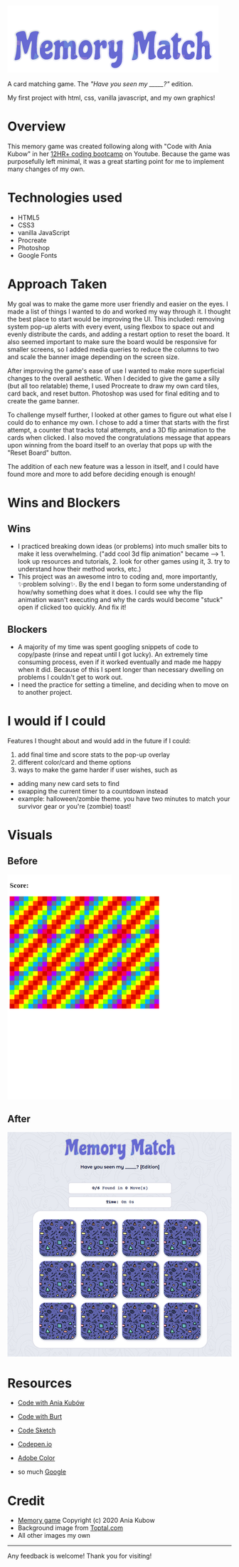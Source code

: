 
![game title](src/images/game-title.png)


A card matching game. The *"Have you seen my _____?"* edition. 

My first project with html, css, vanilla javascript, and my own graphics!

# Overview

This memory game was created following along with "Code with Ania Kubow" in her [12HR+ coding bootcamp](https://youtu.be/Xm4BObh4MhI?t=34763) on Youtube. Because the game was purposefully left minimal, it was a great starting point for me to implement many changes of my own. 


# Technologies used
- HTML5
- CSS3
- vanilla JavaScript
- Procreate
- Photoshop
- Google Fonts

# Approach Taken
My goal was to make the game more user friendly and easier on the eyes. I made a list of things I wanted to do and worked my way through it. I thought the best place to start would be improving the UI. This included: removing system pop-up alerts with every event, using flexbox to space out and evenly distribute the cards, and adding a restart option to reset the board. It also seemed important to make sure the board would be responsive for smaller screens, so I added media queries to reduce the columns to two and scale the banner image depending on the screen size. 

After improving the game's ease of use I wanted to make more superficial changes to the overall aesthetic. When I decided to give the game a silly (but all too relatable) theme, I used Procreate to draw my own card tiles, card back, and reset button. Photoshop was used for final editing and to create the game banner. 

To challenge myself further, I looked at other games to figure out what else I could do to enhance my own. I chose to add a timer that starts with the first attempt, a counter that tracks total attempts, and a 3D flip animation to the cards when clicked. I also moved the congratulations message that appears upon winning from the board itself to an overlay that pops up with the "Reset Board" button. 

The addition of each new feature was a lesson in itself, and I could have found more and more to add before deciding enough is enough!


# Wins and Blockers

## Wins
- I practiced breaking down ideas (or problems) into much smaller bits to make it less overwhelming. ("add cool 3d flip animation" became --> 1. look up resources and tutorials, 2. look for other games using it, 3. try to understand how their method works, etc.)
- This project was an awesome intro to coding and, more importantly, ✨problem solving✨. By the end I began to form some understanding of how/why something does what it does. I could see why the flip animation wasn't executing and why the cards would become "stuck" open if clicked too quickly. And fix it!


## Blockers
- A majority of my time was spent googling snippets of code to copy/paste (rinse and repeat until I got lucky). An extremely time consuming process, even if it worked eventually and made me happy when it did. Because of this I spent longer than necessary dwelling on problems I couldn't get to work out.
- I need the practice for setting a timeline, and deciding when to move on to another project.

# I would if I could
Features I thought about and would add in the future if I could:
1. add final time and score stats to the pop-up overlay
2. different color/card and theme options
3. ways to make the game harder if user wishes, such as 
- adding many new card sets to find
- swapping the current timer to a countdown instead
- example: halloween/zombie theme. you have two minutes to match your survivor gear or you're (zombie) toast!



# Visuals

## Before

![Before](src/images/gameBefore.png)

## After

![After](src/images/gameAfter.png)

# Resources
- [Code with Ania Kubów](https://www.youtube.com/channel/UC5DNytAJ6_FISueUfzZCVsw)

- [Code with Burt](https://www.youtube.com/channel/UCiSGXbul7MoSsG2CVGwCjUQ)

- [Code Sketch](https://www.youtube.com/channel/UCHFmShpjG-8N52O0JD2ut3A)

- [Codepen.io](https://codepen.io/)

- [Adobe Color](https://color.adobe.com/create/color-wheel)

- so much [Google](https://www.google.com/) 


# Credit
- [Memory game](https://github.com/kubowania/memory-game) Copyright (c) 2020 Ania Kubow
- Background image from [Toptal.com](https://www.toptal.com/)
- All other images my own

___
Any feedback is welcome! Thank you for visiting!
